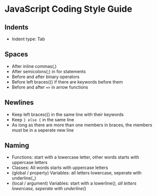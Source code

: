 # JavaScript Coding Style Guide
## Indents
- Indent type: Tab
## Spaces
- After inline commas(,)
- After semicolons(;) in for statements
- Before and after binary operators
- Before left braces({) if there are keywords before them
- Before and after `=>` in arrow functions
## Newlines
- Keep left braces({) in the same line with their keywords
- Keep `} else {` in the same line
- As long as there are more than one members in braces, the members must be in a seperate new line
## Naming
- Functions: start with a lowercase letter, other words starts with uppercase letters
- Classes: All words starts with uppercase letters
- (global / property) Variables: all letters lowercase, seperate with underline(_)
- (local / argument) Variables: start with a lowerline(_), all letters lowercase, seperate with underline(_)